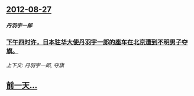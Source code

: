 ## [2012-08-27](/news/2012/08/27/index.md)

##### 丹羽宇一郎
### [下午四时许，日本驻华大使丹羽宇一郎的座车在北京遭到不明男子夺旗。](/news/2012/08/27/下午四时许-日本驻华大使丹羽宇一郎的座车在北京遭到不明男子夺旗.md)
_上下文: 丹羽宇一郎, 夺旗_

## [前一天...](/news/2012/08/24/index.md)

